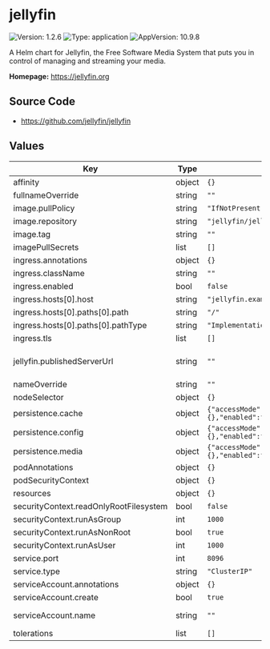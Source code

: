 # jellyfin

![Version: 1.2.6](https://img.shields.io/badge/Version-1.2.6-informational?style=flat-square) ![Type: application](https://img.shields.io/badge/Type-application-informational?style=flat-square) ![AppVersion: 10.9.8](https://img.shields.io/badge/AppVersion-10.9.8-informational?style=flat-square)

A Helm chart for Jellyfin, the Free Software Media System that puts you in control of managing and streaming your media.

**Homepage:** <https://jellyfin.org>

## Source Code

* <https://github.com/jellyfin/jellyfin>

## Values

| Key | Type | Default | Description |
|-----|------|---------|-------------|
| affinity | object | `{}` |  |
| fullnameOverride | string | `""` |  |
| image.pullPolicy | string | `"IfNotPresent"` |  |
| image.repository | string | `"jellyfin/jellyfin"` |  |
| image.tag | string | `""` | Overrides the image tag whose default is the chart appVersion. |
| imagePullSecrets | list | `[]` |  |
| ingress.annotations | object | `{}` |  |
| ingress.className | string | `""` |  |
| ingress.enabled | bool | `false` |  |
| ingress.hosts[0].host | string | `"jellyfin.example.com"` |  |
| ingress.hosts[0].paths[0].path | string | `"/"` |  |
| ingress.hosts[0].paths[0].pathType | string | `"ImplementationSpecific"` |  |
| ingress.tls | list | `[]` |  |
| jellyfin.publishedServerUrl | string | `""` | See PublishedServerUrl at https://jellyfin.org/docs/general/administration/configuration#main-configuration-options |
| nameOverride | string | `""` |  |
| nodeSelector | object | `{}` |  |
| persistence.cache | object | `{"accessMode":"ReadWriteOnce","annotations":{},"enabled":false,"existingClaim":"","size":"10Gi","storageClass":""}` | Persistence config for the /cache volume |
| persistence.config | object | `{"accessMode":"ReadWriteOnce","annotations":{},"enabled":false,"existingClaim":"","size":"1Gi","storageClass":""}` | Persistence config for the /config volume |
| persistence.media | object | `{"accessMode":"ReadWriteOnce","annotations":{},"enabled":false,"existingClaim":"","size":"10Gi","storageClass":""}` | Persistence config for the /media volume |
| podAnnotations | object | `{}` |  |
| podSecurityContext | object | `{}` |  |
| resources | object | `{}` |  |
| securityContext.readOnlyRootFilesystem | bool | `false` |  |
| securityContext.runAsGroup | int | `1000` |  |
| securityContext.runAsNonRoot | bool | `true` |  |
| securityContext.runAsUser | int | `1000` |  |
| service.port | int | `8096` |  |
| service.type | string | `"ClusterIP"` |  |
| serviceAccount.annotations | object | `{}` | Annotations to add to the service account |
| serviceAccount.create | bool | `true` | Specifies whether a service account should be created |
| serviceAccount.name | string | `""` | The name of the service account to use. If not set and create is true, a name is generated using the fullname template |
| tolerations | list | `[]` |  |

